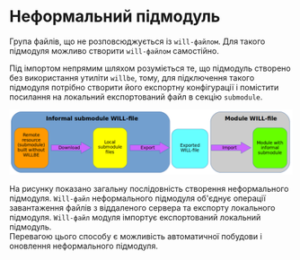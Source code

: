 # Неформальний підмодуль  

Група файлів, що не розповсюджується із <code>will-файлом</code>. Для такого підмодуля можливо створити <code>will-файлом</code> самостійно.  

Під імпортом непрямим шляхом розуміється те, що підмодуль створено без використання утиліти `willbe`, тому, для підключення такого підмодуля потрібно створити його експортну конфігурації і помістити посилання на локальний експортований файл в секцію `submodule`.  

![submodule.informal.png](./Images/submodule.informal.png)

На рисунку показано загальну послідовність створення неформального підмодуля. `Will-файл` неформального підмодуля об'єднує операції завантаження файлів з віддаленого сервера та експорту локального підмодуля. `Will-файл` модуля імпортує експортований локальний підмодуль.  
Перевагою цього способу є можливість автоматичної побудови і оновлення неформального підмодуля.
